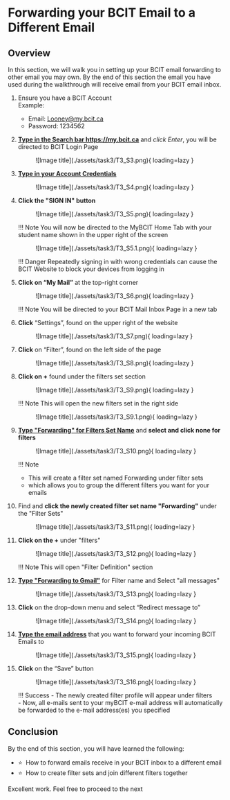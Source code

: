 # Forwarding your BCIT Email to a Different Email

## Overview

In this section, we will walk you in setting up your BCIT email forwarding to other email you may own. By the end of this
section the email you have used during the walkthrough will receive email from your BCIT email inbox.

1. Ensure you have a BCIT Account <br>
    Example:
    - Email: <Looney@my.bcit.ca>
    - Password: 1234562

2. <u>**Type in the Search bar <https://my.bcit.ca>**</u> and *click Enter*, you will be directed to BCIT Login Page

    <figure markdown = "span"> ![Image title](./assets/task3/T3_S3.png){ loading=lazy } </figure>

3. <u>**Type in your Account Credentials**</u>
    <!-- Email: <rmaceda1@mybcit.ca>
    Password: 123456789 
    // Maybe we can remove this -->

    <figure markdown = "span"> ![Image title](./assets/task3/T3_S4.png){ loading=lazy } </figure>

4. **Click the "SIGN IN" button**

    <figure markdown = "span"> ![Image title](./assets/task3/T3_S5.png){ loading=lazy } </figure>

    !!! Note
        You will now be directed to the MyBCIT Home Tab with your student name shown in the upper right of the screen

    <figure markdown = "span"> ![Image title](./assets/task3/T3_S5.1.png){ loading=lazy } </figure>

    !!! Danger
        Repeatedly signing in with wrong credentials can cause the BCIT Website to block your devices from logging in

5. **Click on “My Mail”** at the top-right corner

    <figure markdown = "span"> ![Image title](./assets/task3/T3_S6.png){ loading=lazy } </figure>

    !!! Note
        You will be directed to your BCIT Mail Inbox Page in a new tab

6. **Click** “Settings”, found on the upper right of the website

    <figure markdown = "span"> ![Image title](./assets/task3/T3_S7.png){ loading=lazy } </figure>

7. **Click** on “Filter”, found on the left side of the page

    <figure markdown = "span"> ![Image title](./assets/task3/T3_S8.png){ loading=lazy } </figure>

8. **Click on +** found under the filters set section

    <figure markdown = "span"> ![Image title](./assets/task3/T3_S9.png){ loading=lazy } </figure>

    !!! Note
        This will open the new filters set in the right side

    <figure markdown = "span"> ![Image title](./assets/task3/T3_S9.1.png){ loading=lazy } </figure>

9. <u>**Type "Forwarding" for Filters Set Name**</u> and **select and click none for filters**

    <figure markdown = "span"> ![Image title](./assets/task3/T3_S10.png){ loading=lazy } </figure>

    !!! Note
    - This will create a filter set named Forwarding under filter sets
    - which allows you to group the different filters you want for your emails

10. Find and **click the newly created filter set name "Forwarding"** under the "Filter Sets"

    <figure markdown = "span"> ![Image title](./assets/task3/T3_S11.png){ loading=lazy } </figure>

11. **Click on the +** under "filters"

    <figure markdown = "span"> ![Image title](./assets/task3/T3_S12.png){ loading=lazy } </figure>

    !!! Note
        This will open "Filter Definition" section

12. <u>**Type "Forwarding to Gmail"**</u> for Filter name and Select "all messages"

    <figure markdown = "span"> ![Image title](./assets/task3/T3_S13.png){ loading=lazy } </figure>

13. **Click** on the drop-down menu and select “Redirect message to”

    <figure markdown = "span"> ![Image title](./assets/task3/T3_S14.png){ loading=lazy } </figure>

14. <u>**Type the email address**</u> that you want to forward your incoming BCIT Emails to

    <figure markdown = "span"> ![Image title](./assets/task3/T3_S15.png){ loading=lazy } </figure>

15. **Click** on the “Save” button

    <figure markdown = "span"> ![Image title](./assets/task3/T3_S16.png){ loading=lazy } </figure>

    !!! Success
        - The newly created filter profile will appear under filters <br>
        - Now, all e-mails sent to your myBCIT e-mail address will automatically be forwarded to the e-mail address(es) you specified

## Conclusion

By the end of this section, you will have learned the following:
<ul>
    <li id="staremoji"> ⭐&nbsp How to forward emails receive in your BCIT inbox to a different email</li>
    <li id="staremoji"> ⭐&nbsp How to create filter sets and join different filters together</li>
</ul>

Excellent work. Feel free to proceed to the next
